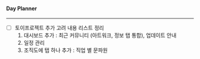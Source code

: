 
#### Day Planner
---
- [ ] 토이프로젝트 추가 고려 내용 리스트 정리
	1. 대시보드 추가 : 최근 커뮤니티 (아트워크, 정보 탭 통합), 업데이트 안내
	2. 일정 관리
	3. 조직도에 탭 하나 추가 : 직업 별 문파원